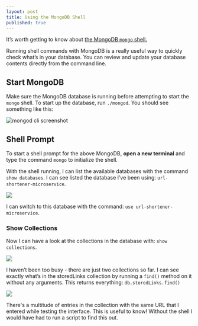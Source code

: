 ```yaml
---
layout: post
title: Using the MongoDB Shell
published: true
---
```


It’s worth getting to know about [the MongoDB `mongo` shell.](https://docs.mongodb.com/manual/mongo/)

Running shell commands with MongoDB is a really useful way to quickly check what’s in your database. You can review and update your database contents directly from the command line.

## Start MongoDB

Make sure the MongoDB database is running before attempting to start the `mongo` shell. To start up the database, run `./mongod`. You should see something like this:


![mongod cli screenshot]({{site.baseurl}}/images/mongod-cli-screenshot.png)




## Shell Prompt

To start a shell prompt for the above MongoDB, **open a new terminal** and type the command `mongo` to initialize the shell.

With the shell running, I can list the available databases with the command `show databases`. I can see listed the database I’ve been using: `url-shortener-microservice`.

![]({{site.baseurl}}/images/show-databases-screenshot.png)

I can switch to this database with the command: `use url-shortener-microservice`.

### Show Collections

Now I can have a look at the collections in the database with: `show collections`.

![]({{site.baseurl}}/images/show-collections-screenshot.png)

I haven’t been too busy - there are just two collections so far.
I can see exactly what’s in the storedLinks collection by running a `find()` method on it without any arguments. This returns everything:
`db.storedLinks.find()`

![]({{site.baseurl}}/images/storedlinks-find-screenshot.png)

There's a multitude of entries in the collection with the same URL that I entered while testing the interface. This is useful to know! Without the shell I would have had to run a script to find this out.
